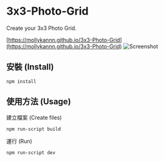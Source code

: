 # 3x3-Photo-Grid

Create your 3x3 Photo Grid.

[https://mollykannn.github.io/3x3-Photo-Grid](https://mollykannn.github.io/3x3-Photo-Grid)
![Screenshot](https://mollykannn.github.io/3x3-Photo-Grid/static/readme-screenshot.png)


## 安裝 (Install)

```shell
npm install
```

## 使用方法 (Usage)

建立檔案 (Create files)
```shell
npm run-script build
```

運行 (Run)
```shell
npm run-script dev
```
